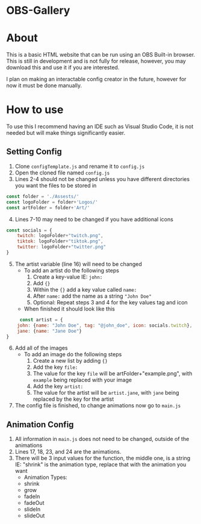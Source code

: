 # OBS-Gallery

# About

This is a basic HTML website that can be run using an OBS Built-in browser. This is still in development and is not fully for release, however, you may download this and use it if you are interested. 

I plan on making an interactable config creator in the future, however for now it must be done manually. 

# How to use
To use this I recommend having an IDE such as Visual Studio Code, it is not needed but will make things significantly easier. 
## Setting Config

1. Clone `configTemplate.js` and rename it to `config.js`
2. Open the cloned file named `config.js`
3. Lines 2-4 should not be changed unless you have different directories you want the files to be stored in
```js
const folder = './Assests/'
const logoFolder = folder+'Logos/'
const artFolder = folder+'Art/'
```
4. Lines 7-10 may need to be changed if you have additional icons
```js
const socials = {
    twitch: logoFolder+"twitch.png", 
    tiktok: logoFolder+"tiktok.png", 
    twitter: logoFolder+"twitter.png"
}
```
5. The artist variable (line 16) will need to be changed
   * To add an artist do the following steps
     1. Create a key-value IE: `john:`
     2. Add `{}`
     3. Within the `{}` add a key value called `name:`
     4. After `name:` add the name as a string `"John Doe"`
     5. Optional: Repeat steps 3 and 4 for the key values tag and icon
   * When finished it should look like this
```js
     const artist = {
    john: {name: "John Doe", tag: "@john_doe", icon: socials.twitch},
    jane: {name: "Jane Doe"}
}
```
6. Add all of the images
   * To add an image do the following steps
     1. Create a new list by adding `{}`
     2. Add the key `file:`
     3. The value for the key `file` will be artFolder+"example.png", with `example` being replaced with your image
     4. Add the key `artist:`
     5. The value for the artist will be `artist.jane`, with `jane` being replaced by the key for the artist
7. The config file is finished, to change animations now go to `main.js`
## Animation Config
1. All information in `main.js` does not need to be changed, outside of the animations
2. Lines 17, 18, 23, and 24 are the animations.
3. There will be 3 input values for the function, the middle one, is a string IE: "shrink" is the animation type, replace that with the animation you want
    * Animation Types:
    * shrink
    * grow
    * fadeIn
    * fadeOut
    * slideIn
    * slideOut

